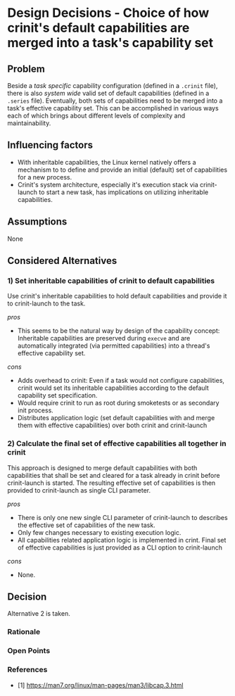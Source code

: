 # Design Decisions - Choice of how crinit's default capabilities are merged into a task's capability set

## Problem

Beside a _task specific_ capability configuration (defined in a `.crinit` file), there is also _system wide_ valid set of default capabilities (defined in a `.series` file). Eventually, both sets of capabilities need to be merged into a task's effective capability set. This can be accomplished in various ways each of which brings about different levels of complexity and maintainability.

## Influencing factors

- With inheritable capabilities, the Linux kernel natively offers a mechanism to to define and provide an initial (default) set of capabilities for a new process.
- Crinit's system architecture, especially it's execution stack via crinit-launch to start a new task, has implications on utilizing inheritable capabilities.

## Assumptions

None

## Considered Alternatives

### 1) Set inheritable capabilities of crinit to default capabilities

Use crinit's inheritable capabilities to hold default capabilities and provide it to crinit-launch to the task.

_pros_

- This seems to be the natural way by design of the capability concept: Inheritable capabilities are preserved during `execve` and are automatically integrated (via permitted capabilities) into a thread's effective capability set.

_cons_

- Adds overhead to crinit: Even if a task would not configure capabilities, crinit would set its inheritable capabilities according to the default capability set specification.
- Would require crinit to run as root during smoketests or as secondary init process.
- Distributes application logic (set default capabilities with and merge them with effective capabilities) over both crinit and crinit-launch

### 2) Calculate the final set of effective capabilities all together in crinit

This approach is designed to merge default capabilities with both capabilities that shall be set and cleared for a task already in crinit before crinit-launch is started. The resulting effective set of capabilities is then provided to crinit-launch as single CLI parameter.

_pros_

- There is only one new single CLI parameter of crinit-launch to describes the effective set of capabilities of the new task.
- Only few changes necessary to existing execution logic.
- All capabilities related application logic is implemented in crint. Final set of effective capabilities is just provided as a CLI option to crinit-launch

_cons_

- None.

## Decision

Alternative 2 is taken.

### Rationale

### Open Points

### References

- [1] https://man7.org/linux/man-pages/man3/libcap.3.html
